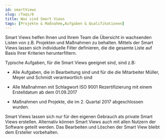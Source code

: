 ```yaml
---
id: smartViews
slug: /faqs/6
title: Was sind Smart Views
tags: [Projekte & Maßnahme,Aufgaben & Qualifikationen]
---
```

Smart Views helfen Ihnen und Ihrem Team die Übersicht in wachsenden Listen von z.B. Projekten und Maßnahmen zu behalten. Mittels der Smart Views lassen sich individuelle Filter definieren, die die gesamte Liste auf Basis Ihrer Kriterien herunterfiltern.

Typische Aufgaben, für die Smart Views geeignet sind, sind z.B:

*   Alle Aufgaben, die in Bearbeitung sind und für die die Mitarbeiter Müller, Meyer und Schmidt verantwortlich sind

*   Alle Maßnahmen mit Schlagwort ISO 9001 Rezertifizierung mit einem Erstelldatum ab dem 01.09.2017

*   Maßnahmen und Projekte, die im 2. Quartal 2017 abgeschlossen wurden.

Smart Views lassen sich nur für den eigenen Gebrauch als private Smart Views erstellen. Alternativ können Smart Views auch mit allen Nutzern der Software geteilt werden. Das Bearbeiten und Löschen der Smart View bleibt dem Ersteller vorbehalten.